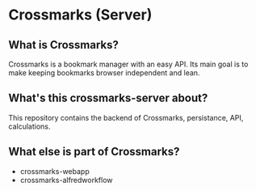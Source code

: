 # Crossmarks (Server)

## What is Crossmarks?
Crossmarks is a bookmark manager with an easy API. Its main goal is to make keeping bookmarks browser independent and lean.

## What's this crossmarks-server about?
This repository contains the backend of Crossmarks, persistance, API, calculations.

## What else is part of Crossmarks?
- crossmarks-webapp
- crossmarks-alfredworkflow

